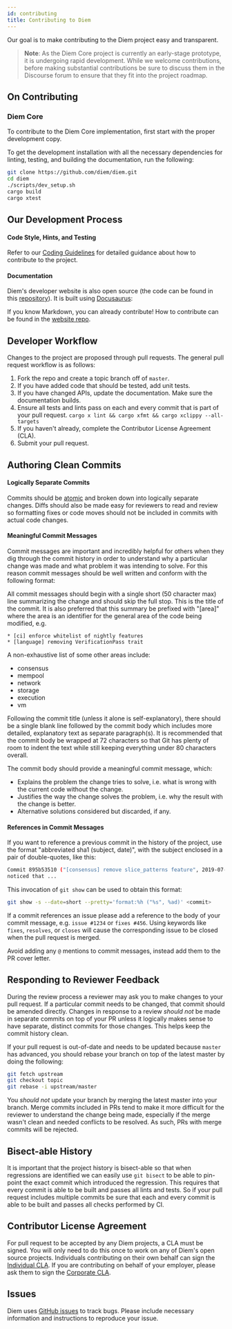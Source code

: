 ```yaml
---
id: contributing
title: Contributing to Diem
---
```


Our goal is to make contributing to the Diem project easy and transparent.

> **Note**: As the Diem Core project is currently an early-stage prototype, it
> is undergoing rapid development. While we welcome contributions, before
> making substantial contributions be sure to discuss them in the Discourse
> forum to ensure that they fit into the project roadmap.

## On Contributing

### Diem Core

To contribute to the Diem Core implementation, first start with the proper
development copy.

To get the development installation with all the necessary dependencies for
linting, testing, and building the documentation, run the following:
```bash
git clone https://github.com/diem/diem.git
cd diem
./scripts/dev_setup.sh
cargo build
cargo xtest
```

## Our Development Process

#### Code Style, Hints, and Testing

Refer to our [Coding
Guidelines](https://developers.diem.org/docs/community/coding-guidelines) for
detailed guidance about how to contribute to the project.

#### Documentation

Diem's developer website is also open source (the code can be found in this
[repository](https://github.com/diem/diem/developers.diem.org/website/)).  It is built using
[Docusaurus](https://docusaurus.io/):

If you know Markdown, you can already contribute! How to contribute can be found in the [website
repo](https://github.com/diem/developers.diem.org/website/CONTRIBUTING.md).

## Developer Workflow

Changes to the project are proposed through pull requests. The general pull
request workflow is as follows:

1. Fork the repo and create a topic branch off of `master`.
2. If you have added code that should be tested, add unit tests.
3. If you have changed APIs, update the documentation. Make sure the
   documentation builds.
4. Ensure all tests and lints pass on each and every commit that is part of
   your pull request. `cargo x lint && cargo xfmt && cargo xclippy --all-targets`
5. If you haven't already, complete the Contributor License Agreement (CLA).
6. Submit your pull request.

## Authoring Clean Commits

#### Logically Separate Commits

Commits should be
[atomic](https://en.wikipedia.org/wiki/Atomic_commit#Atomic_commit_convention)
and broken down into logically separate changes. Diffs should also be made easy
for reviewers to read and review so formatting fixes or code moves should not
be included in commits with actual code changes.

#### Meaningful Commit Messages

Commit messages are important and incredibly helpful for others when they dig
through the commit history in order to understand why a particular change
was made and what problem it was intending to solve. For this reason commit
messages should be well written and conform with the following format:

All commit messages should begin with a single short (50 character max) line
summarizing the change and should skip the full stop. This is the title of the
commit. It is also preferred that this summary be prefixed with "[area]" where
the area is an identifier for the general area of the code being modified, e.g.

```
* [ci] enforce whitelist of nightly features
* [language] removing VerificationPass trait
```

A non-exhaustive list of some other areas include:
* consensus
* mempool
* network
* storage
* execution
* vm

Following the commit title (unless it alone is self-explanatory), there should
be a single blank line followed by the commit body which includes more
detailed, explanatory text as separate paragraph(s). It is recommended that the
commit body be wrapped at 72 characters so that Git has plenty of room to
indent the text while still keeping everything under 80 characters overall.

The commit body should provide a meaningful commit message, which:
* Explains the problem the change tries to solve, i.e. what is wrong
  with the current code without the change.
* Justifies the way the change solves the problem, i.e. why the
  result with the change is better.
* Alternative solutions considered but discarded, if any.

#### References in Commit Messages

If you want to reference a previous commit in the history of the project, use
the format "abbreviated sha1 (subject, date)", with the subject enclosed in a
pair of double-quotes, like this:

```bash
Commit 895b53510 ("[consensus] remove slice_patterns feature", 2019-07-18)
noticed that ...
```

This invocation of `git show` can be used to obtain this format:

```bash
git show -s --date=short --pretty='format:%h ("%s", %ad)' <commit>
```

If a commit references an issue please add a reference to the body of your
commit message, e.g. `issue #1234` or `fixes #456`. Using keywords like
`fixes`, `resolves`, or `closes` will cause the corresponding issue to be
closed when the pull request is merged.

Avoid adding any `@` mentions to commit messages, instead add them to the PR
cover letter.

## Responding to Reviewer Feedback

During the review process a reviewer may ask you to make changes to your pull
request. If a particular commit needs to be changed, that commit should be
amended directly. Changes in response to a review *should not* be made in
separate commits on top of your PR unless it logically makes sense to have
separate, distinct commits for those changes. This helps keep the commit
history clean.

If your pull request is out-of-date and needs to be updated because `master`
has advanced, you should rebase your branch on top of the latest master by
doing the following:

```bash
git fetch upstream
git checkout topic
git rebase -i upstream/master
```

You *should not* update your branch by merging the latest master into your
branch. Merge commits included in PRs tend to make it more difficult for the
reviewer to understand the change being made, especially if the merge wasn't
clean and needed conflicts to be resolved. As such, PRs with merge commits will
be rejected.

## Bisect-able History

It is important that the project history is bisect-able so that when
regressions are identified we can easily use `git bisect` to be able to
pin-point the exact commit which introduced the regression. This requires that
every commit is able to be built and passes all lints and tests. So if your
pull request includes multiple commits be sure that each and every commit is
able to be built and passes all checks performed by CI.

## Contributor License Agreement

For pull request to be accepted by any Diem projects, a CLA must be signed.
You will only need to do this once to work on any of Diem's open source
projects. Individuals contributing on their own behalf can sign the [Individual
CLA](https://github.com/diem/diem/blob/master/documentation/contributing/individual-cla.pdf).
If you are contributing on behalf of your employer, please ask them to sign the
[Corporate
CLA](https://github.com/diem/diem/blob/master/documentation/contributing/corporate-cla.pdf).

## Issues

Diem uses [GitHub issues](https://github.com/diem/diem/issues) to track
bugs. Please include necessary information and instructions to reproduce your
issue.
